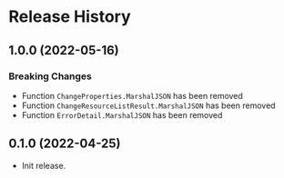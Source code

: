 # Release History

## 1.0.0 (2022-05-16)
### Breaking Changes

- Function `ChangeProperties.MarshalJSON` has been removed
- Function `ChangeResourceListResult.MarshalJSON` has been removed
- Function `ErrorDetail.MarshalJSON` has been removed


## 0.1.0 (2022-04-25)

- Init release.